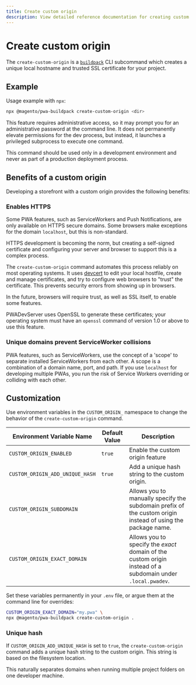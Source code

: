 ```yaml
---
title: Create custom origin
description: View detailed reference documentation for creating custom origins with the Buildpack CLI in the PWA Studio framework.
---
```


# Create custom origin

The `create-custom-origin` is a [`buildpack`][] CLI subcommand which creates a unique local hostname and trusted SSL certificate for your project.

[`buildpack`]: /api/buildpack/cli/

## Example

Usage example with `npx`:

```sh
npx @magento/pwa-buildpack create-custom-origin <dir>
```

This feature requires administrative access, so it may prompt you for an administrative password at the command line.
It does not permanently elevate permissions for the dev process, but instead, it launches a privileged subprocess to execute one command.

<InlineAlert variant="warning" slots="text"/>

This command should be used only in a development environment and never as part of a production deployment process.

## Benefits of a custom origin

Developing a storefront with a custom origin provides the following benefits:

### Enables HTTPS

Some PWA features, such as ServiceWorkers and Push Notifications, are only available on HTTPS secure domains.
Some browsers make exceptions for the domain `localhost`, but this is non-standard.

HTTPS development is becoming the norm, but
creating a self-signed certificate and configuring your server and browser to support this is a complex process.

The `create-custom-origin` command automates this process reliably on most operating systems.
It uses [devcert][] to edit your local hostfile, create and manage certificates, and try to configure web browsers to "trust" the certificate.
This prevents security errors from showing up in browsers.

[devcert]: https://github.com/davewasmer/devcert

In the future, browsers will require trust, as well as SSL itself, to enable some features.

<InlineAlert variant="info" slots="text"/>

PWADevServer uses OpenSSL to generate these certificates; your operating system must have an `openssl` command of version 1.0 or above to use this feature.

### Unique domains prevent ServiceWorker collisions

PWA features, such as ServiceWorkers, use the concept of a 'scope' to separate installed ServiceWorkers from each other.
A scope is a combination of a domain name, port, and path.
If you use `localhost` for developing multiple PWAs, you run the risk of Service Workers overriding or colliding with each other.

## Customization

Use environment variables in the `CUSTOM_ORIGIN_` namespace to change the behavior of the `create-custom-origin` command.

| Environment Variable Name       | Default Value | Description                                                                                                 |
| ------------------------------- | ------------- | ----------------------------------------------------------------------------------------------------------- |
| `CUSTOM_ORIGIN_ENABLED`         | `true`        | Enable the custom origin feature                                                                            |
| `CUSTOM_ORIGIN_ADD_UNIQUE_HASH` | `true`        | Add a unique hash string to the custom origin.                                                              |
| `CUSTOM_ORIGIN_SUBDOMAIN`       |               | Allows you to manually specify the subdomain prefix of the custom origin instead of using the package name. |
| `CUSTOM_ORIGIN_EXACT_DOMAIN`    |               | Allows you to specify the _exact_ domain of the custom origin instead of a subdomain under `.local.pwadev`. |

Set these variables permanently in your `.env` file, or argue them at the command line for overrides:

```sh
CUSTOM_ORIGIN_EXACT_DOMAIN="my.pwa" \
npx @magento/pwa-buildpack create-custom-origin .
```

### Unique hash

If `CUSTOM_ORIGIN_ADD_UNIQUE_HASH` is set to `true`, the `create-custom-origin` command adds a unique hash string to the custom origin.
This string is based on the filesystem location.

This naturally separates domains when running multiple project folders on one developer machine.
